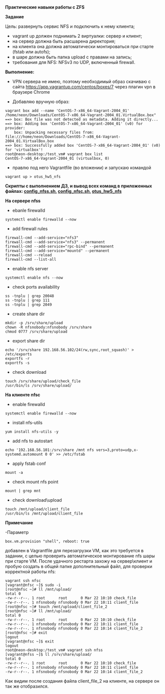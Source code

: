 **Практические навыки работы с ZFS**

**Задание**

Цель:
развернуть сервис NFS и подключить к нему клиента;

- vagrant up должен поднимать 2 виртуалки: сервер и клиент;
- на сервер должна быть расшарена директория;
- на клиента она должна автоматически монтироваться при старте (fstab или autofs);
- в шаре должна быть папка upload с правами на запись;
- требования для NFS: NFSv3 по UDP, включенный firewall.

**Выполнение:**

- VPN сервера не имею, поэтому необходимый образ скачиваю с сайта https://app.vagrantup.com/centos/boxes/7 через плагин vpn в браузере Chrome

- Добавляю вручную образ:
```
vagrant box add --name 'CentOS-7-x86_64-Vagrant-2004_01' /home/neon/Downloads/CentOS-7-x86_64-Vagrant-2004_01.VirtualBox.box"
==> box: Box file was not detected as metadata. Adding it directly...
==> box: Adding box 'CentOS-7-x86_64-Vagrant-2004_01' (v0) for provider: 
    box: Unpacking necessary files from: file:///home/neon/Downloads/CentOS-7-x86_64-Vagrant-2004_01.VirtualBox.box
==> box: Successfully added box 'CentOS-7-x86_64-Vagrant-2004_01' (v0) for 'virtualbox'!
root@neon-desktop:/test_vm# vagrant box list
CentOS-7-x86_64-Vagrant-2004_01 (virtualbox, 0)
```
- правлю под него Vagrantfile (во вложении) и запускаю командой 
```
vagrant up > otus_hw5_nfs
```
**Скрипты с выполнением ДЗ, и вывод всех команд в приложенных файлах: [config_nfss.sh](https://github.com/hellolightSP/otus_hw5/blob/main/config_nfss.sh),
[config_nfsc.sh](https://github.com/hellolightSP/otus_hw5/blob/main/config_nfsc.sh),
[otus_hw5_nfs](https://github.com/hellolightSP/otus_hw5/blob/main/otus_hw5_nfs)**

**На сервере nfss**

- ebanle firewalld
```
systemctl enable firewalld --now
```
- add firewall rules
```
firewall-cmd --add-service="nfs3"
firewall-cmd --add-service="nfs3" --permanent
firewall-cmd --add-service="rpc-bind" --permanent
firewall-cmd --add-service="mountd" --permanent
firewall-cmd --reload
firewall-cmd --list-all
```
- enable nfs server
```
systemctl enable nfs --now
```
- check ports availability
```
ss -tnplu | grep 20048
ss -tnplu | grep 111
ss -tnplu | grep 2049
```
- create share dir
```
mkdir -p /srv/share/upload
chown -R nfsnobody:nfsnobody /srv/share
chmod 0777 /srv/share/upload
```
- export share dir
```
echo '/srv/share 192.168.56.102/24(rw,sync,root_squash)' > /etc/exports
exportfs -r
exportfs -s
```
- check download
```
touch /srv/share/upload/check_file
/usr/bin/ls /srv/share/upload/
```

**На клиенте nfsс**

- enable firewalld
```
systemctl enable firewalld --now
```
- install nfs-utils
```
yum install nfs-utils -y
```
- add nfs to autostart
```
echo '192.168.56.101:/srv/share /mnt nfs vers=3,proto=udp,x-systemd.automount 0 0' >> /etc/fstab
```
- apply fstab conf 
```
mount -a
```
- check mount nfs point

```
mount | grep mnt
```
- check download\upload
```
touch /mnt/upload/client_file
/usr/bin/ls /mnt/upload/client_file
```

**Примечание**

-Параметр
```
box.vm.provision "shell", reboot: true
```
добавлен в Vagrantfile для перезагрузки VM, как это требуется в задании, с целью проверить автоматическое монтирование nfs шары при старте VM. После удачного рестарта захожу на сервер\клиент и пробую создать в общей папке дополнительный файл, для проверки корректной работы nfs:

```
vagrant ssh nfsc 
[vagrant@nfsc ~]$ sudo -i
[root@nfsc ~]# ll /mnt/upload/
total 0
-rw-r--r--. 1 root      root      0 Mar 22 10:10 check_file
-rw-r--r--. 1 nfsnobody nfsnobody 0 Mar 22 10:11 client_file
[root@nfsc ~]# touch /mnt/upload/client_file_2
[root@nfsc ~]# ll /mnt/upload/
total 0
-rw-r--r--. 1 root      root      0 Mar 22 10:10 check_file
-rw-r--r--. 1 nfsnobody nfsnobody 0 Mar 22 10:11 client_file
-rw-r--r--. 1 nfsnobody nfsnobody 0 Mar 22 10:14 client_file_2
[root@nfsc ~]# exit
logout
[vagrant@nfsc ~]$ exit
logout
root@neon-desktop:/test_vm# vagrant ssh nfss
[vagrant@nfss ~]$ ll /srv/share/upload/
total 0
-rw-r--r--. 1 root      root      0 Mar 22 10:10 check_file
-rw-r--r--. 1 nfsnobody nfsnobody 0 Mar 22 10:11 client_file
-rw-r--r--. 1 nfsnobody nfsnobody 0 Mar 22 10:14 client_file_2
```
Как видим после создания файла client_file_2 на клиенте, на сервере он так же отобразился.

